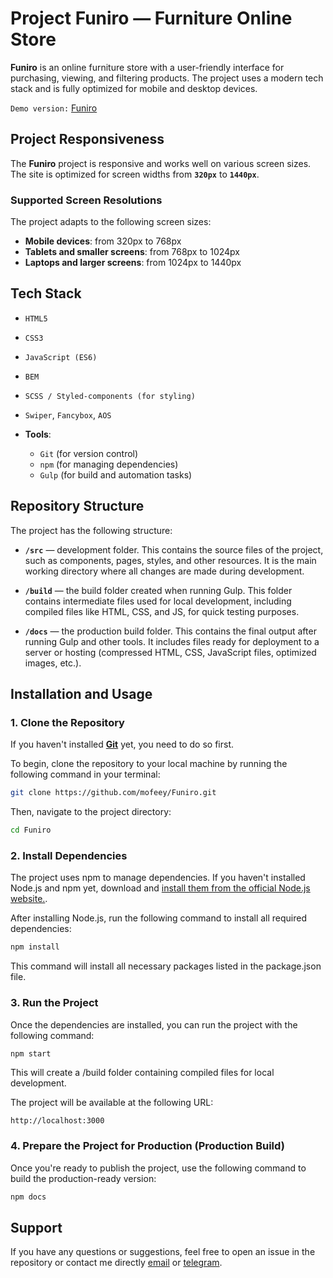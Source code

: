 # Project **Funiro** — Furniture Online Store

**Funiro** is an online furniture store with a user-friendly interface for purchasing, viewing, and filtering products. The project uses a modern tech stack and is fully optimized for mobile and desktop devices.

`Demo version:` [Funiro](https://mofeey.github.io/Funiro)

## Project Responsiveness

The **Funiro** project is responsive and works well on various screen sizes. The site is optimized for screen widths from **`320px`** to **`1440px`**.

### Supported Screen Resolutions

The project adapts to the following screen sizes:

- **Mobile devices**: from 320px to 768px
- **Tablets and smaller screens**: from 768px to 1024px
- **Laptops and larger screens**: from 1024px to 1440px

## Tech Stack

- `HTML5`
- `CSS3`
- `JavaScript (ES6)`
- `BEM`
- `SCSS / Styled-components (for styling)`
- `Swiper`, `Fancybox`, `AOS`

- **Tools**:  
  - `Git` (for version control)
  - `npm` (for managing dependencies)
  - `Gulp` (for build and automation tasks)

## Repository Structure

The project has the following structure:

- **`/src`** — development folder. This contains the source files of the project, such as components, pages, styles, and other resources. It is the main working directory where all changes are made during development.

- **`/build`** — the build folder created when running Gulp. This folder contains intermediate files used for local development, including compiled files like HTML, CSS, and JS, for quick testing purposes.

- **`/docs`** — the production build folder. This contains the final output after running Gulp and other tools. It includes files ready for deployment to a server or hosting (compressed HTML, CSS, JavaScript files, optimized images, etc.).

## Installation and Usage

### 1. Clone the Repository

If you haven't installed **[Git](https://git-scm.com/downloads)** yet, you need to do so first.

To begin, clone the repository to your local machine by running the following command in your terminal:

```bash
git clone https://github.com/mofeey/Funiro.git
```

Then, navigate to the project directory:
```bash
cd Funiro
```
### 2. Install Dependencies

The project uses npm to manage dependencies. If you haven't installed Node.js and npm yet, download and [install them from the official Node.js website.](https://nodejs.org/).

After installing Node.js, run the following command to install all required dependencies:

```bash
npm install
```
This command will install all necessary packages listed in the package.json file.

### 3. Run the Project

Once the dependencies are installed, you can run the project with the following command:

```bash
npm start
```

This will create a /build folder containing compiled files for local development.

The project will be available at the following URL:

`http://localhost:3000`

### 4. Prepare the Project for Production (Production Build)

Once you're ready to publish the project, use the following command to build the production-ready version:

```bash
npm docs
```
## Support

If you have any questions or suggestions, feel free to open an issue in the repository or contact me directly [email](mailto:kesya123321@gmail.com) or [telegram](https://t.me/Mofeey).
